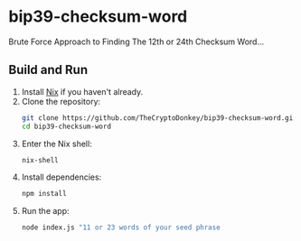 # bip39-checksum-word
Brute Force Approach to Finding The 12th or 24th Checksum Word...

## Build and Run

1. Install [Nix](https://nixos.org/download.html) if you haven't already.
2. Clone the repository:
   ```bash
   git clone https://github.com/TheCryptoDonkey/bip39-checksum-word.git
   cd bip39-checksum-word
   ```
3. Enter the Nix shell:
   ```bash
   nix-shell
   ```
4. Install dependencies:
   ```bash
   npm install
   ```
5. Run the app:
   ```bash
   node index.js "11 or 23 words of your seed phrase
   ```
